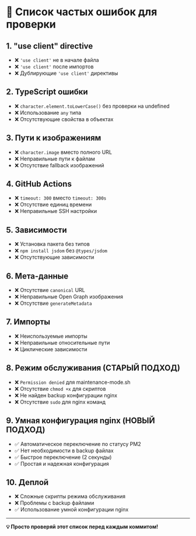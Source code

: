 # 🚨 Список частых ошибок для проверки

## **1. "use client" directive**
- ❌ `'use client'` не в начале файла
- ❌ `'use client'` после импортов
- ❌ Дублирующие `'use client'` директивы

## **2. TypeScript ошибки**
- ❌ `character.element.toLowerCase()` без проверки на undefined
- ❌ Использование `any` типа
- ❌ Отсутствующие свойства в объектах

## **3. Пути к изображениям**
- ❌ `character.image` вместо полного URL
- ❌ Неправильные пути к файлам
- ❌ Отсутствие fallback изображений

## **4. GitHub Actions**
- ❌ `timeout: 300` вместо `timeout: 300s`
- ❌ Отсутствие единиц времени
- ❌ Неправильные SSH настройки

## **5. Зависимости**
- ❌ Установка пакета без типов
- ❌ `npm install jsdom` без `@types/jsdom`
- ❌ Отсутствующие зависимости

## **6. Мета-данные**
- ❌ Отсутствие `canonical` URL
- ❌ Неправильные Open Graph изображения
- ❌ Отсутствие `generateMetadata`

## **7. Импорты**
- ❌ Неиспользуемые импорты
- ❌ Неправильные относительные пути
- ❌ Циклические зависимости

## **8. Режим обслуживания (СТАРЫЙ ПОДХОД)**
- ❌ `Permission denied` для maintenance-mode.sh
- ❌ Отсутствие `chmod +x` для скриптов
- ❌ Не найден backup конфигурации nginx
- ❌ Отсутствие `sudo` для nginx команд

## **9. Умная конфигурация nginx (НОВЫЙ ПОДХОД)**
- ✅ Автоматическое переключение по статусу PM2
- ✅ Нет необходимости в backup файлах
- ✅ Быстрое переключение (2 секунды)
- ✅ Простая и надежная конфигурация

## **10. Деплой**
- ❌ Сложные скрипты режима обслуживания
- ❌ Проблемы с backup файлами
- ✅ Использование умной конфигурации nginx

---

**💡 Просто проверяй этот список перед каждым коммитом!**
